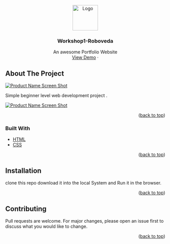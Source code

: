 <div id="top"></div>


<!-- PROJECT LOGO -->
<br />
<div align="center">
  <a href="https://codechefsnist.netlify.app/">
    <img src="https://github.com/padalavinaybhushan/Workshop1-Roboveda-/blob/main/images/snistcodechef.png" alt="Logo" width="80" height="80">
  </a>

  <h3 align="center">Workshop1-Roboveda</h3>

  <p align="center">
    An awesome Portfolio Website 
    <br />
    <a href="https://codechefsnistproject.netlify.app/">View Demo</a>
    ·
  </p>
</div>



<!-- ABOUT THE PROJECT -->
## About The Project

[![Product Name Screen Shot][product-screenshot]](https://github.com/padalavinaybhushan/Workshop1-Roboveda-/blob/main/images/projectdemo.png)

Simple beginner level web development project .

[![Product Name Screen Shot][product-screenshot1]](https://github.com/padalavinaybhushan/Workshop1-Roboveda-/blob/main/images/projectdemo.png)
<p align="right">(<a href="#top">back to top</a>)</p>



### Built With



* [HTML](https://developer.mozilla.org/en-US/docs/Learn/Getting_started_with_the_web/HTML_basics)
* [CSS](https://developer.mozilla.org/en-US/docs/Web/CSS)


<p align="right">(<a href="#top">back to top</a>)</p>



## Installation

clone this repo 
download it into the local System and Run it in the browser.


<p align="right">(<a href="#top">back to top</a>)</p>








## Contributing

Pull requests are welcome. For major changes, please open an issue first to discuss what you would like to change.

<p align="right">(<a href="#top">back to top</a>)</p>






[product-screenshot]: https://github.com/padalavinaybhushan/Workshop1-Roboveda-/blob/main/images/projectdemo.png
[product-screenshot1]: https://github.com/padalavinaybhushan/Workshop1-Roboveda-/blob/main/images/demo.png

